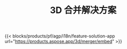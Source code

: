 ﻿---
title: 3D 合并解决方案 
weight: 7730
url: /zh/merger
limit: 
description: 以任何支持的格式将 FBX 、 OBJ 、 STL 、 DAE 、 GLTF 等合并为单个 3D 文件
widgetUrl: http://localhost:5000/3d/merger/embed
---
{{< blocks/products/pf/agp/i18n/feature-solution-app url="https://products.aspose.app/3d/merger/embed" >}} 
